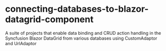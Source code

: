# connecting-databases-to-blazor-datagrid-component
A suite of projects that enable data binding and CRUD action handling in the Syncfusion Blazor DataGrid from various databases using CustomAdaptor and UrlAdaptor
